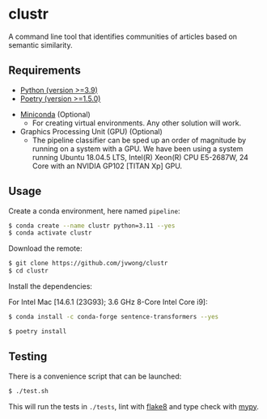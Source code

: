 # clustr

A command line tool that identifies communities of articles based on semantic similarity.

## Requirements

- [Python (version >=3.9)](https://www.python.org/)
- [Poetry (version >=1.5.0)](https://python-poetry.org/)
<!-- - [Docker (version 20.10.14) and Docker Compose (version 2.5.1)](https://www.docker.com/)
  - We use Docker to create a [RethinkDB (v2.3.6)](https://rethinkdb.com/) instance for loading data. -->
- [Miniconda](https://docs.conda.io/en/latest/miniconda.html) (Optional)
  - For creating virtual environments. Any other solution will work.
- Graphics Processing Unit (GPU) (Optional)
  - The pipeline classifier can be sped up an order of magnitude by running on a system with a GPU. We have been using a system running Ubuntu 18.04.5 LTS, Intel(R) Xeon(R) CPU E5-2687W, 24 Core with an NVIDIA GP102 [TITAN Xp] GPU.

## Usage

Create a conda environment, here named `pipeline`:

```bash
$ conda create --name clustr python=3.11 --yes
$ conda activate clustr
```

Download the remote:

```bash
$ git clone https://github.com/jvwong/clustr
$ cd clustr
```

Install the dependencies:

For Intel Mac [14.6.1 (23G93); 3.6 GHz 8-Core Intel Core i9]:

```bash
$ conda install -c conda-forge sentence-transformers --yes
```

```bash
$ poetry install
```

## Testing

There is a convenience script that can be launched:

```bash
$ ./test.sh
```

This will run the tests in `./tests`, lint with [flake8](https://flake8.pycqa.org/en/latest/) and type check with [mypy](http://mypy-lang.org/).


